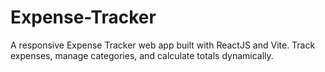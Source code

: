 # Expense-Tracker
A responsive Expense Tracker web app built with ReactJS and Vite. Track expenses, manage categories, and calculate totals dynamically.
